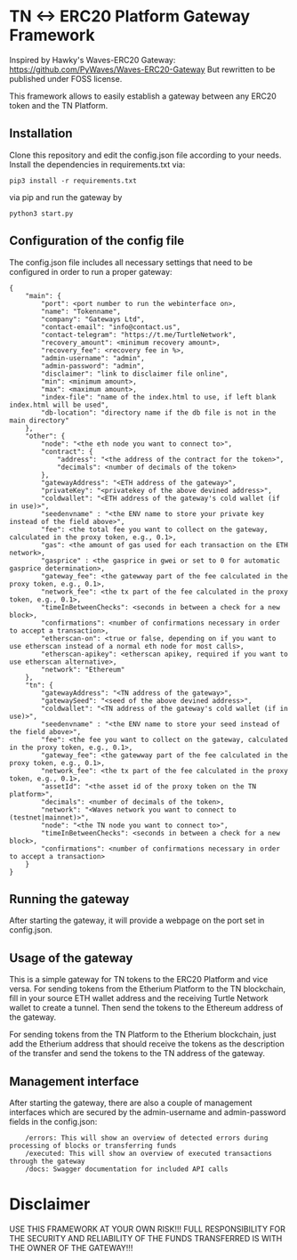 # TN <-> ERC20 Platform Gateway Framework

Inspired by Hawky's Waves-ERC20 Gateway: https://github.com/PyWaves/Waves-ERC20-Gateway
But rewritten to be published under FOSS license.

This framework allows to easily establish a gateway between any ERC20 token and the
TN Platform.
## Installation
Clone this repository and edit the config.json file according to your needs. Install the dependencies in requirements.txt via:
```
pip3 install -r requirements.txt
```
via pip and run the gateway by
```
python3 start.py
```
## Configuration of the config file
The config.json file includes all necessary settings that need to be configured in order to run a proper gateway:
```
{
    "main": {
        "port": <port number to run the webinterface on>,
        "name": "Tokenname",
        "company": "Gateways Ltd",
        "contact-email": "info@contact.us",
        "contact-telegram": "https://t.me/TurtleNetwork",
        "recovery_amount": <minimum recovery amount>,
        "recovery_fee": <recovery fee in %>,
        "admin-username": "admin",
        "admin-password": "admin",
        "disclaimer": "link to disclaimer file online",
        "min": <minimum amount>,
        "max": <maximum amount>,
        "index-file": "name of the index.html to use, if left blank index.html will be used",
        "db-location": "directory name if the db file is not in the main directory"
    },
    "other": {
        "node": "<the eth node you want to connect to>",
        "contract": {
            "address": "<the address of the contract for the token>",
            "decimals": <number of decimals of the token>
        },
        "gatewayAddress": "<ETH address of the gateway>",
        "privateKey": "<privatekey of the above devined address>",
        "coldwallet": "<ETH address of the gateway's cold wallet (if in use)>",
        "seedenvname" : "<the ENV name to store your private key instead of the field above>",
        "fee": <the total fee you want to collect on the gateway, calculated in the proxy token, e.g., 0.1>,
        "gas": <the amount of gas used for each transaction on the ETH network>,
        "gasprice" : <the gasprice in gwei or set to 0 for automatic gasprice determination>,
        "gateway_fee": <the gatewway part of the fee calculated in the proxy token, e.g., 0.1>,
        "network_fee": <the tx part of the fee calculated in the proxy token, e.g., 0.1>,
        "timeInBetweenChecks": <seconds in between a check for a new block>,
        "confirmations": <number of confirmations necessary in order to accept a transaction>,
        "etherscan-on": <true or false, depending on if you want to use etherscan instead of a normal eth node for most calls>,
        "etherscan-apikey": <etherscan apikey, required if you want to use etherscan alternative>,
        "network": "Ethereum"
    },
    "tn": {
        "gatewayAddress": "<TN address of the gateway>",
        "gatewaySeed": "<seed of the above devined address>",
        "coldwallet": "<TN address of the gateway's cold wallet (if in use)>",
        "seedenvname" : "<the ENV name to store your seed instead of the field above>",
        "fee": <the fee you want to collect on the gateway, calculated in the proxy token, e.g., 0.1>,
        "gateway_fee": <the gatewway part of the fee calculated in the proxy token, e.g., 0.1>,
        "network_fee": <the tx part of the fee calculated in the proxy token, e.g., 0.1>,
        "assetId": "<the asset id of the proxy token on the TN platform>",
        "decimals": <number of decimals of the token>,
        "network": "<Waves network you want to connect to (testnet|mainnet)>",
        "node": "<the TN node you want to connect to>",
        "timeInBetweenChecks": <seconds in between a check for a new block>,
        "confirmations": <number of confirmations necessary in order to accept a transaction>
    }
}
```

## Running the gateway
After starting the gateway, it will provide a webpage on the port set in config.json.

## Usage of the gateway
This is a simple gateway for TN tokens to the ERC20 Platform and vice versa. For sending tokens from the Etherium Platform to the TN blockchain, fill in your source ETH wallet address and the receiving Turtle Network wallet to create a tunnel. Then send the tokens to the Ethereum address of the gateway.

For sending tokens from the TN Platform to the Etherium blockchain, just add the Etherium address that should receive the tokens as the description of the transfer and send the tokens to the TN address of the gateway.

## Management interface
After starting the gateway, there are also a couple of management interfaces which are secured by the admin-username and admin-password fields in the config.json:
```
    /errors: This will show an overview of detected errors during processing of blocks or transferring funds
    /executed: This will show an overview of executed transactions through the gateway
    /docs: Swagger documentation for included API calls
```

# Disclaimer
USE THIS FRAMEWORK AT YOUR OWN RISK!!! FULL RESPONSIBILITY FOR THE SECURITY AND RELIABILITY OF THE FUNDS TRANSFERRED IS WITH THE OWNER OF THE GATEWAY!!!
